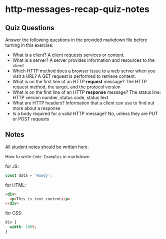 # http-messages-recap-quiz-notes

## Quiz Questions

Answer the following questions in the provided markdown file before turning in this exercise:

- What is a client?
  A client requests services or content.
- What is a server?
  A server provides information and resources to the client
- Which HTTP method does a browser issue to a web server when you visit a URL?
  A GET request is performed to retrieve content.
- What is on the first line of an HTTP **request** message?
  The HTTP request method, the target, and the protocol version
- What is on the first line of an HTTP **response** message?
  The status line: HTTP version number, status code, status text
- What are HTTP headers?
  Information that a client can use to find out more about a response
- Is a body required for a valid HTTP message?
  No, unless they are PUT or POST requests

## Notes

All student notes should be written here.

How to write `Code Examples` in markdown

for JS:

```javascript
const data = 'Howdy';
```

for HTML:

```html
<div>
  <p>This is text content</p>
</div>
```

for CSS:

```css
div {
  width: 100%;
}
```
